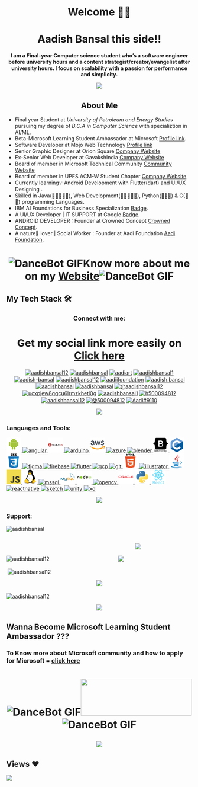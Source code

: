 <h1 align="center">Welcome 🙌🏼 </h1>
<h1 align="center">Aadish Bansal this side!! </h1>

<p align = 'center'><b> I am a Final-year Computer science student who’s a software engineer before university hours and a content strategist/creator/evangelist after university hours. I focus on scalability with a passion for performance and simplicity.</b></p>

<p align = 'center'> <img src='https://capsule-render.vercel.app/api?type=rect&color=gradient&height=2.5'/></p>

<h2 align="center">About Me</h2>
          
- Final year Student at *University of Petroleum and Energy Studies* pursuing my degree of *B.C.A in Computer Science* with specializtion in AI/ML.
- Beta-Microsoft Learning Student Ambassador at Microsoft <a href = "https://studentambassadors.microsoft.com/en-US/studentambassadors/profile/281d6ca2-ebeb-4b02-b662-d67156e3c2a1">Profile link</a>.
- Software Developer at Mojo Web Technology <a href = "https://studentambassadors.microsoft.com/en-US/studentambassadors/profile/281d6ca2-ebeb-4b02-b662-d67156e3c2a1">Profile link</a>
- Senior Graphic Designer at Orion Square <a href = "https://www.linkedin.com/company/vong-earth/">Company Website</a>
- Ex-Senior Web Developer at GavakshIndia <a href = "https://gavaksh.org/">Company Website</a>
- Board of member in Microsoft Technical Community <a href = "https://www.upesmtc.com/">Community Website</a>
- Board of member in UPES ACM-W Student Chapter <a href = "https://upesacm.org/">Company Website</a>
- Currently learning💡 Android Development with Flutter(dart) and UI/UX Designing .
- Skilled in Java(🌟🌟🌟🌟🌟), Web Development(🌟🌟🌟🌟🌟), Python(🌟🌟🌟) & C(🌟🌟) programming Languages.
- IBM AI Foundations for Business Specialization  <a href = "https://www.credly.com/badges/49f0257c-29ed-4a09-a2d9-1f408d96b5e8/public_url">Badge</a>. 
- A UI/UX Developer | IT SUPPORT at Google  <a href = "https://www.credly.com/badges/49f0257c-29ed-4a09-a2d9-1f408d96b5e8/public_url">Badge</a>.
- ANDROID DEVELOPER : Founder at Crowned Concept <a href = "https://www.linkedin.com/company/96456202">Crowned Concept</a>.
- A nature🌿 lover | Social Worker : Founder at Aadi Foundation <a href = "https://www.linkedin.com/company/83002832">Aadi Foundation</a>.

 
 <h1 align="center"><img src="https://fcit.usf.edu/matrix/wp-content/uploads/2017/01/DanceBot-3-Sm.gif" alt="DanceBot GIF" width="60" height="60">Know more about me on my  <a href = "https://aadish.laksh02.repl.co/">Website</a><img src="https://fcit.usf.edu/matrix/wp-content/uploads/2017/01/DanceBot-3-Sm.gif" alt="DanceBot GIF" width="60" height="60">
</p></h1>
 


 
## My Tech Stack 🛠

<h3 align="center">Connect with me:</h3>
<h1 align="center"> Get my social link more easily on<a href = "https://aadish.carrd.co/"> Click here</a> </h1>
<p align="center">
<a href="https://codepen.io/aadishbansal12" target="blank"><img align="center" src="https://raw.githubusercontent.com/rahuldkjain/github-profile-readme-generator/master/src/images/icons/Social/codepen.svg" alt="aadishbansal12" height="30" width="40" /></a>
<a href="https://dev.to/aadishbansal" target="blank"><img align="center" src="https://raw.githubusercontent.com/rahuldkjain/github-profile-readme-generator/master/src/images/icons/Social/devto.svg" alt="aadishbansal" height="30" width="40" /></a>
<a href="https://twitter.com/aadiart" target="blank"><img align="center" src="https://raw.githubusercontent.com/rahuldkjain/github-profile-readme-generator/master/src/images/icons/Social/twitter.svg" alt="aadiart" height="30" width="40" /></a>
<a href="https://linkedin.com/in/aadishbansal1" target="blank"><img align="center" src="https://raw.githubusercontent.com/rahuldkjain/github-profile-readme-generator/master/src/images/icons/Social/linked-in-alt.svg" alt="aadishbansal1" height="30" width="40" /></a>
<a href="https://stackoverflow.com/users/aadish-bansal" target="blank"><img align="center" src="https://raw.githubusercontent.com/rahuldkjain/github-profile-readme-generator/master/src/images/icons/Social/stack-overflow.svg" alt="aadish-bansal" height="30" width="40" /></a>
<a href="https://codesandbox.com/aadishbansal12" target="blank"><img align="center" src="https://raw.githubusercontent.com/rahuldkjain/github-profile-readme-generator/master/src/images/icons/Social/codesandbox.svg" alt="aadishbansal12" height="30" width="40" /></a>
<a href="https://fb.com/aadiifoundation" target="blank"><img align="center" src="https://raw.githubusercontent.com/rahuldkjain/github-profile-readme-generator/master/src/images/icons/Social/facebook.svg" alt="aadiifoundation" height="30" width="40" /></a>
<a href="https://instagram.com/aadish.bansal" target="blank"><img align="center" src="https://raw.githubusercontent.com/rahuldkjain/github-profile-readme-generator/master/src/images/icons/Social/instagram.svg" alt="aadish.bansal" height="30" width="40" /></a>
<a href="https://dribbble.com/aadishbansal" target="blank"><img align="center" src="https://raw.githubusercontent.com/rahuldkjain/github-profile-readme-generator/master/src/images/icons/Social/dribbble.svg" alt="aadishbansal" height="30" width="40" /></a>
<a href="https://www.behance.net/aadishbansal" target="blank"><img align="center" src="https://raw.githubusercontent.com/rahuldkjain/github-profile-readme-generator/master/src/images/icons/Social/behance.svg" alt="aadishbansal" height="30" width="40" /></a>
<a href="https://medium.com/@aadishbansal12" target="blank"><img align="center" src="https://raw.githubusercontent.com/rahuldkjain/github-profile-readme-generator/master/src/images/icons/Social/medium.svg" alt="@aadishbansal12" height="30" width="40" /></a>
<a href="https://www.youtube.com/c/ucxpjew8qqcu6lrmzkhetl0g" target="blank"><img align="center" src="https://raw.githubusercontent.com/rahuldkjain/github-profile-readme-generator/master/src/images/icons/Social/youtube.svg" alt="ucxpjew8qqcu6lrmzkhetl0g" height="30" width="40" /></a>
<a href="https://www.codechef.com/users/aadishbansal1" target="blank"><img align="center" src="https://cdn.jsdelivr.net/npm/simple-icons@3.1.0/icons/codechef.svg" alt="aadishbansal1" height="30" width="40" /></a>
<a href="https://www.hackerrank.com/h500094812" target="blank"><img align="center" src="https://raw.githubusercontent.com/rahuldkjain/github-profile-readme-generator/master/src/images/icons/Social/hackerrank.svg" alt="h500094812" height="30" width="40" /></a>
<a href="https://www.leetcode.com/aadishbansal12" target="blank"><img align="center" src="https://raw.githubusercontent.com/rahuldkjain/github-profile-readme-generator/master/src/images/icons/Social/leet-code.svg" alt="aadishbansal12" height="30" width="40" /></a>
<a href="https://www.hackerearth.com/@500094812" target="blank"><img align="center" src="https://raw.githubusercontent.com/rahuldkjain/github-profile-readme-generator/master/src/images/icons/Social/hackerearth.svg" alt="@500094812" height="30" width="40" /></a>
<a href="https://discord.gg/Aadi#9110" target="blank"><img align="center" src="https://raw.githubusercontent.com/rahuldkjain/github-profile-readme-generator/master/src/images/icons/Social/discord.svg" alt="Aadi#9110" height="30" width="40" /></a>
</p>
<p align = 'center'> <img src='https://capsule-render.vercel.app/api?type=rect&color=gradient&height=2.5'/></p>
<h3 align="left">Languages and Tools:</h3>
<p align="left"> <a href="https://developer.android.com" target="_blank" rel="noreferrer"> <img src="https://raw.githubusercontent.com/devicons/devicon/master/icons/android/android-original-wordmark.svg" alt="android" width="40" height="40"/> </a> <a href="https://angular.io" target="_blank" rel="noreferrer"> <img src="https://angular.io/assets/images/logos/angular/angular.svg" alt="angular" width="40" height="40"/> </a> <a href="https://angular.io" target="_blank" rel="noreferrer"> <img src="https://raw.githubusercontent.com/devicons/devicon/master/icons/angularjs/angularjs-original-wordmark.svg" alt="angularjs" width="40" height="40"/> </a> <a href="https://www.arduino.cc/" target="_blank" rel="noreferrer"> <img src="https://cdn.worldvectorlogo.com/logos/arduino-1.svg" alt="arduino" width="40" height="40"/> </a> <a href="https://aws.amazon.com" target="_blank" rel="noreferrer"> <img src="https://raw.githubusercontent.com/devicons/devicon/master/icons/amazonwebservices/amazonwebservices-original-wordmark.svg" alt="aws" width="40" height="40"/> </a> <a href="https://azure.microsoft.com/en-in/" target="_blank" rel="noreferrer"> <img src="https://www.vectorlogo.zone/logos/microsoft_azure/microsoft_azure-icon.svg" alt="azure" width="40" height="40"/> </a> <a href="https://www.blender.org/" target="_blank" rel="noreferrer"> <img src="https://download.blender.org/branding/community/blender_community_badge_white.svg" alt="blender" width="40" height="40"/> </a> <a href="https://getbootstrap.com" target="_blank" rel="noreferrer"> <img src="https://raw.githubusercontent.com/devicons/devicon/master/icons/bootstrap/bootstrap-plain-wordmark.svg" alt="bootstrap" width="40" height="40"/> </a> <a href="https://www.cprogramming.com/" target="_blank" rel="noreferrer"> <img src="https://raw.githubusercontent.com/devicons/devicon/master/icons/c/c-original.svg" alt="c" width="40" height="40"/> </a> <a href="https://www.w3schools.com/css/" target="_blank" rel="noreferrer"> <img src="https://raw.githubusercontent.com/devicons/devicon/master/icons/css3/css3-original-wordmark.svg" alt="css3" width="40" height="40"/> </a> <a href="https://www.figma.com/" target="_blank" rel="noreferrer"> <img src="https://www.vectorlogo.zone/logos/figma/figma-icon.svg" alt="figma" width="40" height="40"/> </a> <a href="https://firebase.google.com/" target="_blank" rel="noreferrer"> <img src="https://www.vectorlogo.zone/logos/firebase/firebase-icon.svg" alt="firebase" width="40" height="40"/> </a> <a href="https://flutter.dev" target="_blank" rel="noreferrer"> <img src="https://www.vectorlogo.zone/logos/flutterio/flutterio-icon.svg" alt="flutter" width="40" height="40"/> </a> <a href="https://cloud.google.com" target="_blank" rel="noreferrer"> <img src="https://www.vectorlogo.zone/logos/google_cloud/google_cloud-icon.svg" alt="gcp" width="40" height="40"/> </a> <a href="https://git-scm.com/" target="_blank" rel="noreferrer"> <img src="https://www.vectorlogo.zone/logos/git-scm/git-scm-icon.svg" alt="git" width="40" height="40"/> </a> <a href="https://www.w3.org/html/" target="_blank" rel="noreferrer"> <img src="https://raw.githubusercontent.com/devicons/devicon/master/icons/html5/html5-original-wordmark.svg" alt="html5" width="40" height="40"/> </a> <a href="https://www.adobe.com/in/products/illustrator.html" target="_blank" rel="noreferrer"> <img src="https://www.vectorlogo.zone/logos/adobe_illustrator/adobe_illustrator-icon.svg" alt="illustrator" width="40" height="40"/> </a> <a href="https://www.java.com" target="_blank" rel="noreferrer"> <img src="https://raw.githubusercontent.com/devicons/devicon/master/icons/java/java-original.svg" alt="java" width="40" height="40"/> </a> <a href="https://developer.mozilla.org/en-US/docs/Web/JavaScript" target="_blank" rel="noreferrer"> <img src="https://raw.githubusercontent.com/devicons/devicon/master/icons/javascript/javascript-original.svg" alt="javascript" width="40" height="40"/> </a> <a href="https://www.linux.org/" target="_blank" rel="noreferrer"> <img src="https://raw.githubusercontent.com/devicons/devicon/master/icons/linux/linux-original.svg" alt="linux" width="40" height="40"/> </a> <a href="https://www.microsoft.com/en-us/sql-server" target="_blank" rel="noreferrer"> <img src="https://www.svgrepo.com/show/303229/microsoft-sql-server-logo.svg" alt="mssql" width="40" height="40"/> </a> <a href="https://www.mysql.com/" target="_blank" rel="noreferrer"> <img src="https://raw.githubusercontent.com/devicons/devicon/master/icons/mysql/mysql-original-wordmark.svg" alt="mysql" width="40" height="40"/> </a> <a href="https://nodejs.org" target="_blank" rel="noreferrer"> <img src="https://raw.githubusercontent.com/devicons/devicon/master/icons/nodejs/nodejs-original-wordmark.svg" alt="nodejs" width="40" height="40"/> </a> <a href="https://opencv.org/" target="_blank" rel="noreferrer"> <img src="https://www.vectorlogo.zone/logos/opencv/opencv-icon.svg" alt="opencv" width="40" height="40"/> </a> <a href="https://www.oracle.com/" target="_blank" rel="noreferrer"> <img src="https://raw.githubusercontent.com/devicons/devicon/master/icons/oracle/oracle-original.svg" alt="oracle" width="40" height="40"/> </a> <a href="https://www.python.org" target="_blank" rel="noreferrer"> <img src="https://raw.githubusercontent.com/devicons/devicon/master/icons/python/python-original.svg" alt="python" width="40" height="40"/> </a> <a href="https://reactjs.org/" target="_blank" rel="noreferrer"> <img src="https://raw.githubusercontent.com/devicons/devicon/master/icons/react/react-original-wordmark.svg" alt="react" width="40" height="40"/> </a> <a href="https://reactnative.dev/" target="_blank" rel="noreferrer"> <img src="https://reactnative.dev/img/header_logo.svg" alt="reactnative" width="40" height="40"/> </a> <a href="https://www.sketch.com/" target="_blank" rel="noreferrer"> <img src="https://www.vectorlogo.zone/logos/sketchapp/sketchapp-icon.svg" alt="sketch" width="40" height="40"/> </a> <a href="https://unity.com/" target="_blank" rel="noreferrer"> <img src="https://www.vectorlogo.zone/logos/unity3d/unity3d-icon.svg" alt="unity" width="40" height="40"/> </a> <a href="https://www.adobe.com/products/xd.html" target="_blank" rel="noreferrer"> <img src="https://cdn.worldvectorlogo.com/logos/adobe-xd.svg" alt="xd" width="40" height="40"/> </a> </p>
<p align = 'center'> <img src='https://capsule-render.vercel.app/api?type=rect&color=gradient&height=2.5'/></p>
<h3 align="left">Support:</h3>
<p><a href="https://www.buymeacoffee.com/aadishbansal"> <img align="left" src="https://cdn.buymeacoffee.com/buttons/v2/default-yellow.png" height="50" width="210" alt="aadishbansal" /></a></p><br><br>

<p align = 'center'> <img src='https://capsule-render.vercel.app/api?type=rect&color=gradient&height=2.5'/></p>

<p><img align="left" src="https://github-readme-stats.vercel.app/api/top-langs?username=aadishbansal12&show_icons=true&locale=en&layout=compact" alt="aadishbansal12" /></p>
<p align = 'center'> <img src='https://capsule-render.vercel.app/api?type=rect&color=gradient&height=2.5'/></p>
<p>&nbsp;<img align="center" src="https://github-readme-stats.vercel.app/api?username=aadishbansal12&show_icons=true&locale=en" alt="aadishbansal12" /></p>

<p align = 'center'> <img src='https://capsule-render.vercel.app/api?type=rect&color=gradient&height=2.5'/></p>

<p><img align="center" src="https://github-readme-streak-stats.herokuapp.com/?user=aadishbansal12&" alt="aadishbansal12" /></p>
<p align = 'center'> <img src='https://capsule-render.vercel.app/api?type=rect&color=gradient&height=2.5'/></p>

## Wanna Become Microsoft Learning Student Ambassador ???

<h3 align="left">To Know more about Microsoft community and how to apply for Microsoft = <a href = "https://linktr.ee/aadishbansal"> click here </a> <br>   
</p>
 <h1 align="center"><img src="https://onlinegiftools.com/images/examples-onlinegiftools/jump-hello-transparent.gif" alt="DanceBot GIF" width="120" height="120"><a href = "https://studentambassadors.microsoft.com/en-US/studentambassadors/profile/281d6ca2-ebeb-4b02-b662-d67156e3c2a1"><img width="300" height="100" src="https://blogs.microsoft.com/wp-content/uploads/prod/2012/08/8867.Microsoft_5F00_Logo_2D00_for_2D00_screen.jpg"/></a><img src="https://onlinegiftools.com/images/examples-onlinegiftools/jump-hello-transparent.gif" alt="DanceBot GIF" width="120" height="120">
</p></h1>
        
<p align = 'center'> <img src='https://capsule-render.vercel.app/api?type=rect&color=gradient&height=2.5'/></p> 

## Views ❤

<a href="https://github.com/Meghna-DAS/github-profile-views-counter">
     <img src="https://komarev.com/ghpvc/?username=AadishBansal12">
</a>


<!--
**AadishBansal12/AadishBansal12** is a ✨ _special_ ✨ repository because its `README.md` (this file) appears on your GitHub profile.

Here are some ideas to get you started:

- 🔭 I’m currently working on ...
- 🌱 I’m currently learning ...
- 👯 I’m looking to collaborate on ...
- 🤔 I’m looking for help with ...
- 💬 Ask me about ...
- 📫 How to reach me: ...
- 😄 Pronouns: ...
- ⚡ Fun fact: ...
-->
